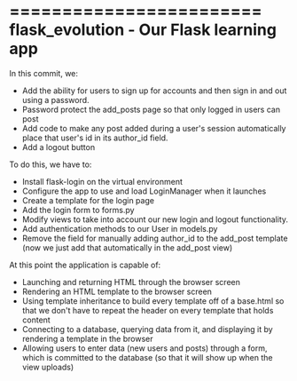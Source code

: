========================
flask_evolution - Our Flask learning app
==========================


In this commit, we: 
- Add the ability for users to sign up for accounts and then sign in and out using a password.
- Password protect the add_posts page so that only logged in users can post
- Add code to make any post added during a user's session automatically place that user's id in its author_id field.
- Add a logout button


To do this, we have to:
- Install flask-login on the virtual environment
- Configure the app to use and load LoginManager when it launches
- Create a template for the login page
- Add the login form to forms.py
- Modify views to take into account our new login and logout functionality.
- Add authentication methods to our User in models.py
- Remove the field for manually adding author_id to the add_post template (now we just add that automatically in the add_post view)



At this point the application is capable of:
- Launching and returning HTML through the browser screen
- Rendering an HTML template to the browser screen
- Using template inheritance to build every template off of a base.html so that we don't have to repeat the header on every template that holds content
- Connecting to a database, querying data from it, and displaying it by rendering a template in the browser
- Allowing users to enter data (new users and posts) through a form, which is committed to the database (so that it will show up when the view uploads)
